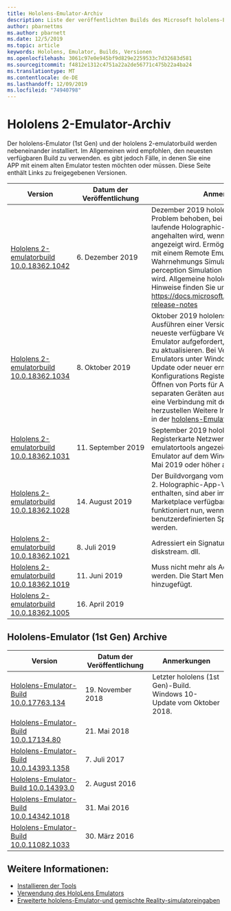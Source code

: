```yaml
---
title: Hololens-Emulator-Archiv
description: Liste der veröffentlichten Builds des Microsoft hololens-Emulators.
author: pbarnettms
ms.author: pbarnett
ms.date: 12/5/2019
ms.topic: article
keywords: Hololens, Emulator, Builds, Versionen
ms.openlocfilehash: 3061c97e0e945bf9d829e2259533c7d32683d581
ms.sourcegitcommit: f4812e1312c4751a22a2de56771c475b22a4ba24
ms.translationtype: MT
ms.contentlocale: de-DE
ms.lasthandoff: 12/09/2019
ms.locfileid: "74940798"
---
```

# <a name="hololens-2-emulator-archive"></a>Hololens 2-Emulator-Archiv

Der hololens-Emulator (1st Gen) und der hololens 2-emulatorbuild werden nebeneinander installiert. Im Allgemeinen wird empfohlen, den neuesten verfügbaren Build zu verwenden. es gibt jedoch Fälle, in denen Sie eine APP mit einem alten Emulator testen möchten oder müssen. Diese Seite enthält Links zu freigegebenen Versionen.

|  Version |  Datum der Veröffentlichung |  Anmerkungen | 
|----------|----------|----------|
|  [Hololens 2-emulatorbuild 10.0.18362.1042](https://go.microsoft.com/fwlink/?linkid=2112589) | 6\. Dezember 2019 | Dezember 2019 hololens 2-Build.  Es wird ein Problem behoben, bei dem eine im Emulator laufende Holographic-App unerwartet angehalten wird, wenn der PIN-Bereich angezeigt wird.  Ermöglicht die Konnektivität mit einem Remote Emulator, wenn die Wahrnehmungs Simulations-API oder die perception Simulation Control-App verwendet wird.  Allgemeine hololens 2-Versions Hinweise finden Sie unter https://docs.microsoft.com/hololens/hololens-release-notes |
|  [Hololens 2-emulatorbuild 10.0.18362.1034](https://go.microsoft.com/fwlink/?linkid=2106649) | 8\. Oktober 2019 | Oktober 2019 hololens 2-Build.  Beim Ausführen einer Version, die älter als die neueste verfügbare Version ist, wird der Emulator aufgefordert, auf eine neue Version zu aktualisieren.  Bei Verwendung des Emulators unter Windows 10 Mai 2019 Update oder neuer ermöglicht die neue NAT-Konfigurations Registerkarte Entwicklern das Öffnen von Ports für Anwendungen, die auf separaten Geräten ausgeführt werden, um eine Verbindung mit dem Emulator herzustellen  Weitere Informationen finden Sie in der [hololens-Emulator-Dokumentation](using-the-hololens-emulator.md) . |
|  [Hololens 2-emulatorbuild 10.0.18362.1031](https://go.microsoft.com/fwlink/?linkid=2103724) | 11. September 2019 | September 2019 hololens 2-Build.  Die Registerkarte Netzwerk wird im Fenster emulatortools angezeigt, wenn Sie den Emulator auf dem Windows 10-Update vom Mai 2019 oder höher ausführen. |
|  [Hololens 2-emulatorbuild 10.0.18362.1028](https://go.microsoft.com/fwlink/?linkid=2101019) | 14. August 2019 | Der Buildvorgang vom August 2019 hololens 2.  Holographic-App-Vorlagen sind nicht mehr enthalten, sind aber im Visual Studio Marketplace verfügbar.  Der Emulator funktioniert nun, wenn sdche an einem benutzerdefinierten Speicherort installiert werden. |
|  [Hololens 2-emulatorbuild 10.0.18362.1021](https://go.microsoft.com/fwlink/?linkid=2098508) | 8\. Juli 2019 | Adressiert ein Signatur Problem mit diskstream. dll. |
|  [Hololens 2-emulatorbuild 10.0.18362.1019](https://go.microsoft.com/fwlink/?linkid=2095316) | 11. Juni 2019 | Muss nicht mehr als Administrator ausgeführt werden.  Die Start Menü Verknüpfung wurde hinzugefügt. |
|  [Hololens 2-emulatorbuild 10.0.18362.1005](https://go.microsoft.com/fwlink/?linkid=2087187) | 16. April 2019 |  |

## <a name="hololens-emulator-1st-gen-archive"></a>Hololens-Emulator (1st Gen) Archive

|  Version |  Datum der Veröffentlichung |  Anmerkungen | 
|----------|----------|----------|
|  [Hololens-Emulator-Build 10.0.17763.134](https://go.microsoft.com/fwlink/?linkid=2065980) | 19. November 2018 | Letzter hololens (1st Gen)-Build. Windows 10-Update vom Oktober 2018. |
|  [Hololens-Emulator-Build 10.0.17134.80](https://go.microsoft.com/fwlink/?linkid=874531) | 21. Mai 2018 | 
|  [Hololens-Emulator-Build 10.0.14393.1358](https://go.microsoft.com/fwlink/?linkid=852626) |  7\. Juli 2017 |
|  [Hololens-Emulator-Build 10.0.14393.0](https://go.microsoft.com/fwlink/?LinkID=823018) |  2\. August 2016 |
|  [Hololens-Emulator-Build 10.0.14342.1018](https://go.microsoft.com/fwlink/?LinkID=823018) |  31. Mai 2016 |
|  [Hololens-Emulator-Build 10.0.11082.1033](https://go.microsoft.com/fwlink/?LinkID=724053) |  30. März 2016 |

## <a name="see-also"></a>Weitere Informationen:
* [Installieren der Tools](install-the-tools.md)
* [Verwendung des HoloLens Emulators](using-the-hololens-emulator.md)
* [Erweiterte hololens-Emulator-und gemischte Reality-simulatoreingaben](advanced-hololens-emulator-and-mixed-reality-simulator-input.md)
